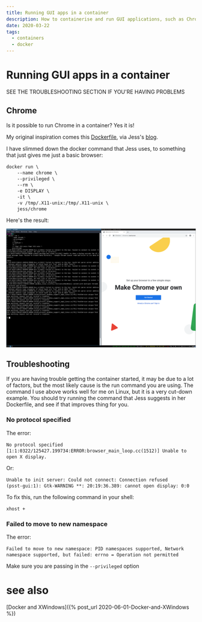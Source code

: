 ```yaml
---
title: Running GUI apps in a container
description: How to containerise and run GUI applications, such as Chrome, inside a container
date: 2020-03-22
tags:
  - containers
  - docker
---
```


# Running GUI apps in a container

SEE THE TROUBLESHOOTING SECTION IF YOU'RE HAVING PROBLEMS

## Chrome

Is it possible to run Chrome in a container? Yes it is!

My original inspiration comes this [Dockerfile](https://github.com/jessfraz/dockerfiles/blob/master/chrome/stable/Dockerfile), 
via Jess's [blog](https://blog.jessfraz.com/post/docker-containers-on-the-desktop/).

I have slimmed down the docker command that Jess uses, to something
that just gives me just a basic browser:

```
docker run \
    --name chrome \
    --privileged \
    --rm \
    -e DISPLAY \
    -it \
    -v /tmp/.X11-unix:/tmp/.X11-unix \
    jess/chrome
```

Here's the result:

![chrome](/assets/containers_chrome.png)

## Troubleshooting

If you are having trouble getting the container started, it may be due to a lot
of factors, but the most likely cause is the run command you are using. The
command I use above works well for me on Linux, but it is a very cut-down
example. You should try running the command that Jess suggests in her
Dockerfile, and see if that improves thing for you.

### No protocol specified

The error:
```
No protocol specified
[1:1:0322/125427.199734:ERROR:browser_main_loop.cc(1512)] Unable to open X display.
```

Or:

	Unable to init server: Could not connect: Connection refused
	(psst-gui:1): Gtk-WARNING **: 20:19:36.389: cannot open display: 0:0


To fix this, run the following command in your shell:

```
xhost +
```

### Failed to move to new namespace

The error:
```
Failed to move to new namespace: PID namespaces supported, Network namespace supported, but failed: errno = Operation not permitted
```

Make sure you are passing in the `--privileged` option

# see also
[Docker and XWindows]({% post_url 2020-06-01-Docker-and-XWindows %})
